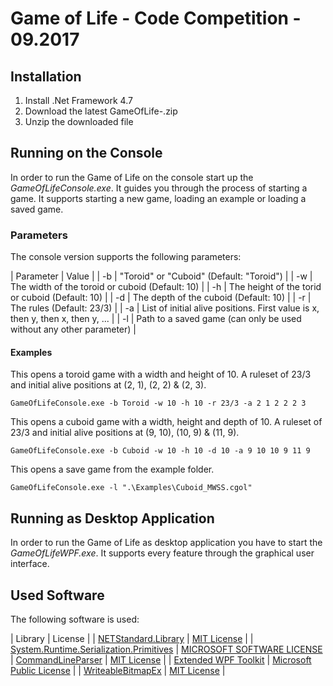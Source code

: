 # Game of Life - Code Competition - 09.2017

## Installation

1. Install .Net Framework 4.7
2. Download the latest GameOfLife-<Version>.zip
3. Unzip the downloaded file

## Running on the Console

In order to run the Game of Life on the console start up the *GameOfLifeConsole.exe*. It guides you through the process of starting a game. It supports starting a new game, loading an example or loading a saved game.

### Parameters

The console version supports the following parameters:

| Parameter	| Value |
| -b		| "Toroid" or "Cuboid" (Default: "Toroid") |
| -w 		| The width of the toroid or cuboid (Default: 10) |
| -h 		| The height of the torid or cuboid (Default: 10) |
| -d 		| The depth of the cuboid (Default: 10) |
| -r 		| The rules (Default: 23/3) |
| -a 		| List of initial alive positions. First value is x, then y, then x, then y, ... |
| -l 		| Path to a saved game (can only be used without any other parameter) |
    
#### Examples

This opens a toroid game with a width and height of 10. A ruleset of 23/3 and initial alive positions at (2, 1), (2, 2) & (2, 3).

    GameOfLifeConsole.exe -b Toroid -w 10 -h 10 -r 23/3 -a 2 1 2 2 2 3

This opens a cuboid game with a width, height and depth of 10. A ruleset of 23/3 and initial alive positions at (9, 10), (10, 9) & (11, 9).
 
    GameOfLifeConsole.exe -b Cuboid -w 10 -h 10 -d 10 -a 9 10 10 9 11 9

This opens a save game from the example folder.

    GameOfLifeConsole.exe -l ".\Examples\Cuboid_MWSS.cgol"

## Running as Desktop Application

In order to run the Game of Life as desktop application you have to start the *GameOfLifeWPF.exe*. It supports every feature through the graphical user interface.

## Used Software

The following software is used:

| Library 																	| License |
| [NETStandard.Library](https://github.com/dotnet/standard) 				| [MIT License](https://github.com/dotnet/standard/blob/master/LICENSE.TXT) |
| [System.Runtime.Serialization.Primitives](https://www.microsoft.com/net) 	| [MICROSOFT SOFTWARE LICENSE](https://www.microsoft.com/net/dotnet_library_license.htm)
| [CommandLineParser](https://github.com/gsscoder/commandline) 				| [MIT License](https://github.com/gsscoder/commandline/blob/master/License.md) |
| [Extended WPF Toolkit](https://github.com/xceedsoftware/wpftoolkit) 		| [Microsoft Public License](https://github.com/xceedsoftware/wpftoolkit/blob/master/license.md) | 
| [WriteableBitmapEx](https://github.com/teichgraf/WriteableBitmapEx) 		| [MIT License](https://github.com/teichgraf/WriteableBitmapEx/blob/master/LICENSE) |
